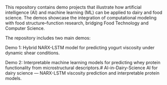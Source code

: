 This repository contains demo projects that illustrate how artificial intelligence (AI) and machine learning (ML) can be applied to dairy and food science. The demos showcase the integration of computational modeling with food structure–function research, bridging Food Technology and Computer Science.

The repository includes two main demos:

Demo 1: Hybrid NARX-LSTM model for predicting yogurt viscosity under dynamic shear conditions.

Demo 2: Interpretable machine learning models for predicting whey protein functionality from microstructural descriptors.# AI-in-Dairy-Science
AI for dairy science — NARX-LSTM viscosity prediction and interpretable protein models.
